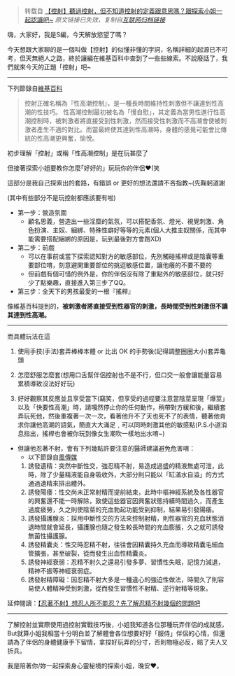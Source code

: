 > 转载自 [【控射】聽過控射，但不知道控射的定義跟意思嗎？跟探索小姐一起認識吧~](https://ms-body-explore.com.tw/conquer-man/skill-conquer-man/admin/175/) 
> _原文链接已失效，复制自[互联网归档链接](https://web.archive.org/web/20200929150658/https://ms-body-explore.com.tw/conquer-man/skill-conquer-man/admin/175/)_

嗨，大家好，我是S編，今天解放慾望了嗎？

今天想跟大家聊的是一個叫做【控射】的似懂非懂的字詞，名稱詳細的起源已不可考，但天無絕人之路，終於讓編在維基百科中查到了一些些線索。不說廢話了，我們就來今天的正題「控射」吧~

---

下列節錄自[維基百科](https://zh.wikipedia.org/wiki/%E6%80%A7%E9%AB%98%E6%BD%AE%E6%8E%A7%E5%88%B6)

> 控射正確名稱為『性高潮控制』，是一種長時間維持性刺激但不讓達到性高潮的性技巧。 性高潮控制最初被名為「慢自慰」，其定義為當男性進行性高潮控制時，被刺激者將直接受到性刺激，然而接受性刺激而不高潮會使被刺激者產生不適的對比。而當最終使其達到性高潮時，身體的感覺可能會比傳統的性高潮更興奮，愉悅。

初步理解「控射」或稱「性高潮控制」是在玩甚麼了

但接著探索小姐要教你怎麼｢好好的」玩玩你的伴侶♥(笑

這部分是我自己探索出的套路，有錯誤 or 更好的想法還請不吝指教~(先鞠躬道謝

(其中有些部分不是玩控射都應該要有啦)

- 第一步：營造氛圍
  - 顧名思義，營造出一些淫糜的氣氛，可以搭配香氛、燈光、視覺刺激、角色扮演、主奴、綑綁、特殊性癖好等等的元素(個人大推主奴關係，而其中能需要搭配綑綁的原因是，玩到最後對方會跑XD)
- 第二步：前戲
  - 可以在事前或當下探索認知對方的敏感部位，先別觸碰搖桿或是陰囊等重要部位唷，刻意避開重要部位的挑逗敏感位置，讓他癢的不要不要的
  - 但前戲有個可惜的例外是，你的伴侶沒有除了重點外的敏感部位，就只好少了點樂趣，直接進入第三步了QQ。
- 第三步：全天下的男孩最愛的一根『搖桿』

像維基百科提到的，**被刺激者將直接受到性器官的刺激，長時間受到性刺激但不讓其達到性高潮。**

--- 

而具體玩法在這

1. 使用手技(手法)套弄棒棒本體 or 比出 OK 的手勢後(記得調整圈圈大小)套弄龜頭

2. 怎麼舒服怎麼套(想用口舌幫伴侶控射也不是不行，但口交一般會讓能量容易累積導致沒法好好玩)

3. 好好觀察其反應並且享受當下(竊笑，但享受的過程要注意當陰莖呈現「爆莖」以及「快要性高潮」時，請嘎然停止你的任何動作，稍帶對方緩和後，繼續套弄玩死他，然後重複著一次一次，看著他升不了天也死不了的表情，聽著他肯求你讓他高潮的語氣，簡直大大滿足﹐可以同時刺激其他的敏感點(P.S.小道消息指出，搖桿也會被你玩到像女生潮吹一樣地出水唷~)

- 但讓他忍著不射，會有下列幾點許要注意的醫師建議避免危害唷：
  - 以下節錄自[風傳媒](https://www.storm.mg/lifestyle/286773)
  1. 誘發遺精：突然中斷性交，強忍精不射，易造成過盛的精液無處可泄，此時，除了少量精液能自身吸收外，大部分則只能以「缸滿水自溢」的方式通過遺精來排出體外。
  2. 誘發陽痿：性交尚未正常射精而提前結束，此時中樞神經系統及各性器官的興奮還不能一時解除，致使這些器官因興奮狀態持續時間過久，而產生過度疲勞，久之則使陰莖的充血勃起功能受到抑制，結果易引發陽痿。
  3. 誘發攝護腺炎：採用中斷性交的方法來控制射精，則性器官的充血狀態消退時間就會延長，攝護腺也隨之發生較長時間的充血膨脹，久之就可誘發無菌性攝護腺。
  4. 誘發精囊炎：性交時忍精不射，往往會因精囊持久充血而導致精囊毛細血管擴張，甚至破裂，從而發生出血性精囊炎。
  5. 誘發神經衰弱：忍精不射久之還易引發多夢、習慣性失眠，記憶力減退，精神不振等神經衰弱症。
  6. 誘發射精障礙：因忍精不射大多是一種違心的強迫性做法，時間久了則容易使人體精神受到刺激，從而發生習慣性不射精、逆行射精等現象。

延伸閱讀：[【忍著不射】想忍人所不能忍？先了解忍精不射幾個的問題吧](https://web.archive.org/web/20200929150658/https://ms-body-explore.com.tw/self-exploration/take-good-care-of-body/admin/229/)

---

了解控射並實際使用過控射實戰技巧後，小姐我知道各位那種玩弄伴侶的成就感，But就算小姐我相當十分明白並了解體會各位想要好好「服侍」伴侶的心情，但還請為了伴侶的身體健康手下留情，拿捏好玩弄的分寸，否則物極必反，賠了夫人又折兵。

我是陪著你/妳一起探索身心靈秘境的探索小姐，晚安♥。
